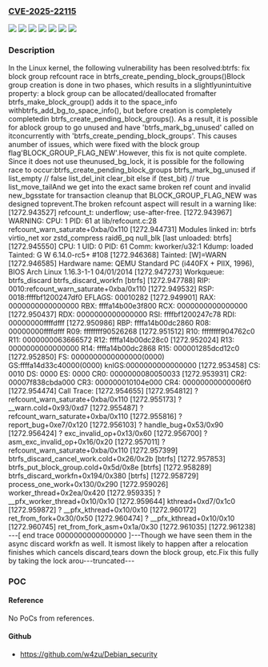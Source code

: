 ### [CVE-2025-22115](https://cve.mitre.org/cgi-bin/cvename.cgi?name=CVE-2025-22115)
![](https://img.shields.io/static/v1?label=Product&message=Linux&color=blue)
![](https://img.shields.io/static/v1?label=Version&message=&color=brightgreen)
![](https://img.shields.io/static/v1?label=Version&message=0657b20c5a76c938612f8409735a8830d257866e%20&color=brightgreen)
![](https://img.shields.io/static/v1?label=Version&message=6.5%20&color=brightgreen)
![](https://img.shields.io/static/v1?label=Version&message=6297644db23f77c02ae7961cc542d162629ae2c4%20&color=brightgreen)
![](https://img.shields.io/static/v1?label=Version&message=7569c4294ba6ff9f194635b14876198f8a687c4a%20&color=brightgreen)
![](https://img.shields.io/static/v1?label=Vulnerability&message=n%2Fa&color=blue)

### Description

In the Linux kernel, the following vulnerability has been resolved:btrfs: fix block group refcount race in btrfs_create_pending_block_groups()Block group creation is done in two phases, which results in a slightlyunintuitive property: a block group can be allocated/deallocated fromafter btrfs_make_block_group() adds it to the space_info withbtrfs_add_bg_to_space_info(), but before creation is completely completedin btrfs_create_pending_block_groups(). As a result, it is possible for ablock group to go unused and have 'btrfs_mark_bg_unused' called on itconcurrently with 'btrfs_create_pending_block_groups'. This causes anumber of issues, which were fixed with the block group flag'BLOCK_GROUP_FLAG_NEW'.However, this fix is not quite complete. Since it does not use theunused_bg_lock, it is possible for the following race to occur:btrfs_create_pending_block_groups            btrfs_mark_bg_unused                                           if list_empty // false        list_del_init        clear_bit                                           else if (test_bit) // true                                                list_move_tailAnd we get into the exact same broken ref count and invalid new_bgsstate for transaction cleanup that BLOCK_GROUP_FLAG_NEW was designed toprevent.The broken refcount aspect will result in a warning like:  [1272.943527] refcount_t: underflow; use-after-free.  [1272.943967] WARNING: CPU: 1 PID: 61 at lib/refcount.c:28 refcount_warn_saturate+0xba/0x110  [1272.944731] Modules linked in: btrfs virtio_net xor zstd_compress raid6_pq null_blk [last unloaded: btrfs]  [1272.945550] CPU: 1 UID: 0 PID: 61 Comm: kworker/u32:1 Kdump: loaded Tainted: G        W          6.14.0-rc5+ #108  [1272.946368] Tainted: [W]=WARN  [1272.946585] Hardware name: QEMU Standard PC (i440FX + PIIX, 1996), BIOS Arch Linux 1.16.3-1-1 04/01/2014  [1272.947273] Workqueue: btrfs_discard btrfs_discard_workfn [btrfs]  [1272.947788] RIP: 0010:refcount_warn_saturate+0xba/0x110  [1272.949532] RSP: 0018:ffffbf1200247df0 EFLAGS: 00010282  [1272.949901] RAX: 0000000000000000 RBX: ffffa14b00e3f800 RCX: 0000000000000000  [1272.950437] RDX: 0000000000000000 RSI: ffffbf1200247c78 RDI: 00000000ffffdfff  [1272.950986] RBP: ffffa14b00dc2860 R08: 00000000ffffdfff R09: ffffffff90526268  [1272.951512] R10: ffffffff904762c0 R11: 0000000063666572 R12: ffffa14b00dc28c0  [1272.952024] R13: 0000000000000000 R14: ffffa14b00dc2868 R15: 000001285dcd12c0  [1272.952850] FS:  0000000000000000(0000) GS:ffffa14d33c40000(0000) knlGS:0000000000000000  [1272.953458] CS:  0010 DS: 0000 ES: 0000 CR0: 0000000080050033  [1272.953931] CR2: 00007f838cbda000 CR3: 000000010104e000 CR4: 00000000000006f0  [1272.954474] Call Trace:  [1272.954655]  <TASK>  [1272.954812]  ? refcount_warn_saturate+0xba/0x110  [1272.955173]  ? __warn.cold+0x93/0xd7  [1272.955487]  ? refcount_warn_saturate+0xba/0x110  [1272.955816]  ? report_bug+0xe7/0x120  [1272.956103]  ? handle_bug+0x53/0x90  [1272.956424]  ? exc_invalid_op+0x13/0x60  [1272.956700]  ? asm_exc_invalid_op+0x16/0x20  [1272.957011]  ? refcount_warn_saturate+0xba/0x110  [1272.957399]  btrfs_discard_cancel_work.cold+0x26/0x2b [btrfs]  [1272.957853]  btrfs_put_block_group.cold+0x5d/0x8e [btrfs]  [1272.958289]  btrfs_discard_workfn+0x194/0x380 [btrfs]  [1272.958729]  process_one_work+0x130/0x290  [1272.959026]  worker_thread+0x2ea/0x420  [1272.959335]  ? __pfx_worker_thread+0x10/0x10  [1272.959644]  kthread+0xd7/0x1c0  [1272.959872]  ? __pfx_kthread+0x10/0x10  [1272.960172]  ret_from_fork+0x30/0x50  [1272.960474]  ? __pfx_kthread+0x10/0x10  [1272.960745]  ret_from_fork_asm+0x1a/0x30  [1272.961035]  </TASK>  [1272.961238] ---[ end trace 0000000000000000 ]---Though we have seen them in the async discard workfn as well. It ismost likely to happen after a relocation finishes which cancels discard,tears down the block group, etc.Fix this fully by taking the lock arou---truncated---

### POC

#### Reference
No PoCs from references.

#### Github
- https://github.com/w4zu/Debian_security

